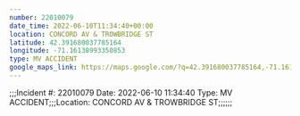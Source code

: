 ```yaml
---
number: 22010079
date_time: 2022-06-10T11:34:40+00:00
location: CONCORD AV & TROWBRIDGE ST
latitude: 42.391680037785164
longitude: -71.16138993350853
type: MV ACCIDENT
google_maps_link: https://maps.google.com/?q=42.391680037785164,-71.16138993350853
---
```


;;;Incident #: 22010079  Date: 2022-06-10 11:34:40   Type: MV ACCIDENT;;;Location: CONCORD AV & TROWBRIDGE ST;;;;;;
